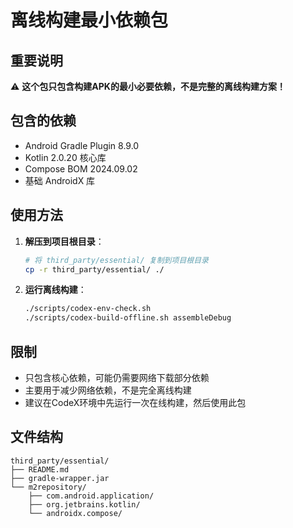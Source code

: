 # 离线构建最小依赖包

## 重要说明

⚠️ **这个包只包含构建APK的最小必要依赖，不是完整的离线构建方案！**

## 包含的依赖

- Android Gradle Plugin 8.9.0
- Kotlin 2.0.20 核心库
- Compose BOM 2024.09.02
- 基础 AndroidX 库

## 使用方法

1. **解压到项目根目录**：
   ```bash
   # 将 third_party/essential/ 复制到项目根目录
   cp -r third_party/essential/ ./
   ```

2. **运行离线构建**：
   ```bash
   ./scripts/codex-env-check.sh
   ./scripts/codex-build-offline.sh assembleDebug
   ```

## 限制

- 只包含核心依赖，可能仍需要网络下载部分依赖
- 主要用于减少网络依赖，不是完全离线构建
- 建议在CodeX环境中先运行一次在线构建，然后使用此包

## 文件结构

```
third_party/essential/
├── README.md
├── gradle-wrapper.jar
└── m2repository/
    ├── com.android.application/
    ├── org.jetbrains.kotlin/
    └── androidx.compose/
```
